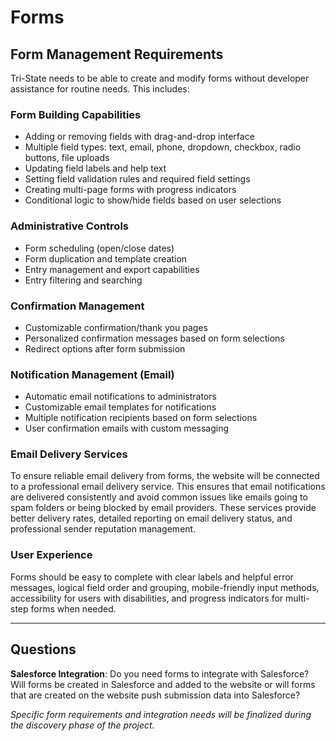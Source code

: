 # Forms

## Form Management Requirements

Tri-State needs to be able to create and modify forms without developer assistance for routine needs. This includes:

### Form Building Capabilities

-   Adding or removing fields with drag-and-drop interface
-   Multiple field types: text, email, phone, dropdown, checkbox, radio buttons, file uploads
-   Updating field labels and help text
-   Setting field validation rules and required field settings
-   Creating multi-page forms with progress indicators
-   Conditional logic to show/hide fields based on user selections

### Administrative Controls

-   Form scheduling (open/close dates)
-   Form duplication and template creation
-   Entry management and export capabilities
-   Entry filtering and searching

### Confirmation Management

-   Customizable confirmation/thank you pages
-   Personalized confirmation messages based on form selections
-   Redirect options after form submission

### Notification Management (Email)

-   Automatic email notifications to administrators
-   Customizable email templates for notifications
-   Multiple notification recipients based on form selections
-   User confirmation emails with custom messaging

### Email Delivery Services

To ensure reliable email delivery from forms, the website will be connected to a professional email delivery service. This ensures that email notifications are delivered consistently and avoid common issues like emails going to spam folders or being blocked by email providers. These services provide better delivery rates, detailed reporting on email delivery status, and professional sender reputation management.

### User Experience

Forms should be easy to complete with clear labels and helpful error messages, logical field order and grouping, mobile-friendly input methods, accessibility for users with disabilities, and progress indicators for multi-step forms when needed.

---

## Questions

**Salesforce Integration**: Do you need forms to integrate with Salesforce? Will forms be created in Salesforce and added to the website or will forms that are created on the website push submission data into Salesforce?

_Specific form requirements and integration needs will be finalized during the discovery phase of the project._
